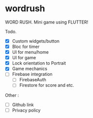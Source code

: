 # wordrush

WORD RUSH. Mini game using FLUTTER!

Todo.
-  [x] Custom widgets/button
-  [x] Bloc for timer
-  [x] UI for menu/home
-  [x] UI for game
-  [x] Lock orientation to Portrait
-  [x] Game mechanics
-  [ ] Firebase integration
    -  [ ] FirebaseAuth
    -  [ ] Firestore for score and etc.

Other :
-  [ ] Github link
-  [ ] Privacy policy